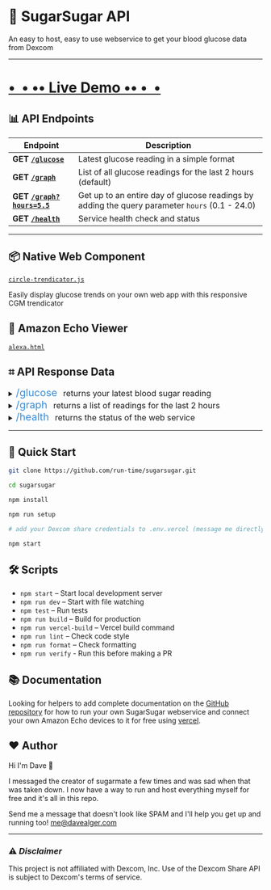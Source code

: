 # 🍭 SugarSugar API

An easy to host, easy to use webservice to get your blood glucose data from Dexcom

---

# [• &nbsp;• •• Live Demo •• •&nbsp; •](https://sugarsugar.vercel.app/)

## 📊 API Endpoints

| Endpoint                                                                    | Description                                                                                    |
| --------------------------------------------------------------------------- | ---------------------------------------------------------------------------------------------- |
| **GET [`/glucose`](https://sugarsugar.vercel.app/)**                        | Latest glucose reading in a simple format                                                      |
| **GET [`/graph`](https://sugarsugar.vercel.app/graph)**                     | List of all glucose readings for the last 2 hours (default)                                    |
| **GET [`/graph?hours=5.5`](https://sugarsugar.vercel.app/graph?hours=5.5)** | Get up to an entire day of glucose readings by adding the query parameter `hours` (0.1 - 24.0) |
| **GET [`/health`](https://sugarsugar.vercel.app/health)**                   | Service health check and status                                                                |

---

## 📦 Native Web Component

[`circle-trendicator.js`](https://sugarsugar.vercel.app/cgm.html)

Easily display glucose trends on your own web app with this responsive CGM trendicator

## 📱 Amazon Echo Viewer

[`alexa.html`](https://sugarsugar.vercel.app/alexa.html)

## ⌗ API Response Data

<details>
  <summary><span style="color:#368dda;font-size:20px;">/glucose</span> &nbsp; <span style="font-size:16px;">returns your latest blood sugar reading</span></summary>

```json
{
  "time": "2025-08-20T00:13:29.000Z",
  "value": 146,
  "previous_value": 163,
  "value_difference": -17,
  "trend": {
    "id": "FortyFiveDown",
    "symbol": "↘",
    "name": "Falling Slowly",
    "trendRate": -1
  },
  "status": "IN RANGE",
  "minutes_ago": 3,
  "last_reading": "last checked 3 minutes ago"
}
```

</details>

<details>
  <summary><span style="color:#368dda;font-size:20px;">/graph</span> &nbsp; <span style="font-size:16px;">returns a list of readings for the last 2 hours</span></summary>

```json
{
  "count": 8,
  "hours": 2,
  "readings": [
    {
      "time": "2025-08-20T01:13:28.000Z",
      "value": 143,
      "trend": {
        "id": "NotComputable",
        "symbol": "?",
        "name": "Not Computable",
        "trendRate": 0
      }
    },
    {
      "time": "2025-08-20T00:13:29.000Z",
      "value": 163,
      "trend": {
        "id": "NotComputable",
        "symbol": "?",
        "name": "Not Computable",
        "trendRate": 0
      }
    },
    {
      "time": "2025-08-19T23:53:28.000Z",
      "value": 146,
      "trend": {
        "id": "DoubleDown",
        "symbol": "⇊",
        "name": "Falling Rapidly",
        "trendRate": -3
      }
    },
    {
      "time": "2025-08-19T23:48:28.000Z",
      "value": 220,
      "trend": {
        "id": "FortyFiveDown",
        "symbol": "↘",
        "name": "Falling Slowly",
        "trendRate": -1
      }
    },
    {
      "time": "2025-08-19T23:43:28.000Z",
      "value": 203,
      "trend": {
        "id": "NotComputable",
        "symbol": "?",
        "name": "Not Computable",
        "trendRate": 0
      }
    },
    {
      "time": "2025-08-19T23:38:28.000Z",
      "value": 241,
      "trend": {
        "id": "NotComputable",
        "symbol": "?",
        "name": "Not Computable",
        "trendRate": 0
      }
    },
    {
      "time": "2025-08-19T23:33:29.000Z",
      "value": 235,
      "trend": {
        "id": "NotComputable",
        "symbol": "?",
        "name": "Not Computable",
        "trendRate": 0
      }
    },
    {
      "time": "2025-08-19T23:28:29.000Z",
      "value": 252,
      "trend": {
        "id": "NotComputable",
        "symbol": "?",
        "name": "Not Computable",
        "trendRate": 0
      }
    }
  ]
}
```

</details>

<details>
  <summary><span style="color:#368dda;font-size:20px;">/health</span> &nbsp; <span style="font-size:16px;">returns the status of the web service</span></summary>

```json
{
  "status": "ok",
  "timestamp": "2025-08-20T01:14:41.234Z",
  "service": "SugarSugar Dexcom API"
}
```

</details>

---

## 🚀 Quick Start

```bash
git clone https://github.com/run-time/sugarsugar.git

cd sugarsugar

npm install

npm run setup

# add your Dexcom share credentials to .env.vercel (message me directly if you don't know where to find these)

npm start
```

## 🛠 Scripts

- `npm start` – Start local development server
- `npm run dev` – Start with file watching
- `npm test` – Run tests
- `npm run build` – Build for production
- `npm run vercel-build` – Vercel build command
- `npm run lint` – Check code style
- `npm run format` – Check formatting
- `npm run verify` - Run this before making a PR

## 📚 Documentation

Looking for helpers to add complete documentation on the [GitHub repository](https://github.com/run-time/sugarsugar) for how to run your own SugarSugar webservice and connect your own Amazon Echo devices to it for free using [vercel](https://vercel.com/).

## ❤️ Author

Hi I'm Dave 👋

I messaged the creator of sugarmate a few times and was sad when that was taken down. I now have a way to run and host everything myself for free and it's all in this repo.

Send me a message that doesn't look like SPAM and I'll help you get up and running too! <me@davealger.com>

---

### ⚠️ _Disclaimer_

This project is not affiliated with Dexcom, Inc. Use of the Dexcom Share API is subject to Dexcom's terms of service.
